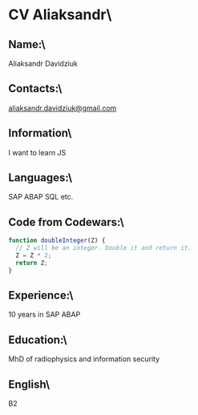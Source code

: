 # CV Aliaksandr\

## Name:\
Aliaksandr Davidziuk

## Contacts:\
[aliaksandr.davidziuk@gmail.com](mailto:aliaksandr.davidziuk@gmail.com)

## Information\
I want to learn JS

## Languages:\
SAP ABAP
SQL
etc.

## Code from Codewars:\
```javascript
function doubleInteger(Z) {
  // Z will be an integer. Double it and return it.
  Z = Z * 2;
  return Z;
}
```

## Experience:\
10 years in SAP ABAP

## Education:\
MhD of radiophysics and information security

## English\
B2